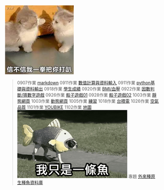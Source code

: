 ![打架貓](下載.jpg)
> 0907作業 [markdown](./2023.09.07hw/README.md)
> 0911作業 [數值計算與資料輸入](./2023.09.11hw/數值計算與資料輸入.ipynb)
> 0911作業 [python基礎與資料輸出](./2023.09.11hw/python基礎與資料輸出.ipynb)
> 0918作業 [學生成績](./2023.09.18hw/2023.09.18hw.ipynb)
> 0920作業 [BMI/血壓](./2023.09.20hw/2023.09.20.hw.ipynb)
> 0922作業 [因數判斷/猜數字遊戲](./2023.09.22hw/2023.09.22.hw.ipynb)
> 0926作業 [骰子遊戲01](./2023.09.26hw/2023.09.26hw.ipynb)
> 0928作業 [骰子遊戲02](./2023.09.28hw/2023.09.28hw.ipynb)
> 1003作業 [靜態網頁](https://webhw-1.onrender.com)
> 1003作業 [動態網頁](https://webhw-2.onrender.com)
> 1005作業 [練習](./2023.10.05hw/2023.10.05hw.ipynb)
> 1018作業 [台積電](./2023.10.18hw/10.18hw.ipynbb)
> 1026作業 [空氣品質](./2023.10.26hw/air.ipynb)
> 1101作業 [YOUBIKE](./2023.11.01hw)
> 1102作業 [地圖](./2023.11.02hw/map.py)
![魚](fish.gif)
> 專題 [外來種原生種魚資料庫](./何秉哲_陳宇彣_江珮雲-專題-台灣魚類資料庫/)





